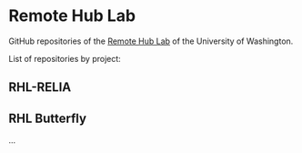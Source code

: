 Remote Hub Lab
==============

GitHub repositories of the [Remote Hub Lab](https://rhlab.ece.uw.edu) of the University of Washington.

List of repositories by project:

RHL-RELIA
---------

RHL Butterfly
-------------

...

